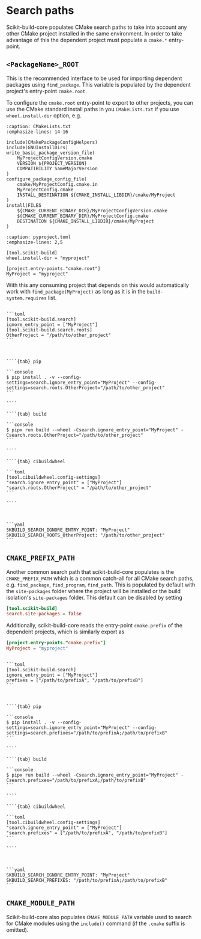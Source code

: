 # Search paths

Scikit-build-core populates CMake search paths to take into account any other
CMake project installed in the same environment. In order to take advantage of
this the dependent project must populate a `cmake.*` entry-point.

## `<PackageName>_ROOT`

This is the recommended interface to be used for importing dependent packages
using `find_package`. This variable is populated by the dependent project's
entry-point `cmake.root`.

To configure the `cmake.root` entry-point to export to other projects, you can
use the CMake standard install paths in you `CMakeLists.txt` if you use
`wheel.install-dir` option, e.g.

```{code-block} cmake
:caption: CMakeLists.txt
:emphasize-lines: 14-16

include(CMakePackageConfigHelpers)
include(GNUInstallDirs)
write_basic_package_version_file(
    MyProjectConfigVersion.cmake
    VERSION ${PROJECT_VERSION}
    COMPATIBILITY SameMajorVersion
)
configure_package_config_file(
    cmake/MyProjectConfig.cmake.in
    MyProjectConfig.cmake
    INSTALL_DESTINATION ${CMAKE_INSTALL_LIBDIR}/cmake/MyProject
)
install(FILES
    ${CMAKE_CURRENT_BINARY_DIR}/MyProjectConfigVersion.cmake
    ${CMAKE_CURRENT_BINARY_DIR}/MyProjectConfig.cmake
    DESTINATION ${CMAKE_INSTALL_LIBDIR}/cmake/MyProject
)
```

```{code-block} toml
:caption: pyproject.toml
:emphasize-lines: 2,5

[tool.scikit-build]
wheel.install-dir = "myproject"

[project.entry-points."cmake.root"]
MyProject = "myproject"
```

With this any consuming project that depends on this would automatically work
with `find_package(MyProject)` as long as it is in the `build-system.requires`
list.

````{tab} pyproject.toml

```toml
[tool.scikit-build.search]
ignore_entry_point = ["MyProject"]
[tool.scikit-build.search.roots]
OtherProject = "/path/to/other_project"
```

````

`````{tab} config-settings


````{tab} pip

```console
$ pip install . -v --config-settings=search.ignore_entry_point="MyProject" --config-settings=search.roots.OtherProject="/path/to/other_project"
```

````

````{tab} build

```console
$ pipx run build --wheel -Csearch.ignore_entry_point="MyProject" -Csearch.roots.OtherProject="/path/to/other_project"
```

````

````{tab} cibuildwheel

```toml
[tool.cibuildwheel.config-settings]
"search.ignore_entry_point" = ["MyProject"]
"search.roots.OtherProject" = "/path/to/other_project"
```

````

`````

````{tab} Environment


```yaml
SKBUILD_SEARCH_IGNORE_ENTRY_POINT: "MyProject"
SKBUILD_SEARCH_ROOTS_OtherProject: "/path/to/other_project"
```

````

## `CMAKE_PREFIX_PATH`

Another common search path that scikit-build-core populates is the
`CMAKE_PREFIX_PATH` which is a common catch-all for all CMake search paths, e.g.
`find_package`, `find_program`, `find_path`. This is populated by default with
the `site-packages` folder where the project will be installed or the build
isolation's `site-packages` folder. This default can be disabled by setting

```toml
[tool.scikit-build]
search.site-packages = false
```

Additionally, scikit-build-core reads the entry-point `cmake.prefix` of the
dependent projects, which is similarly export as

```toml
[project.entry-points."cmake.prefix"]
MyProject = "myproject"
```

````{tab} pyproject.toml

```toml
[tool.scikit-build.search]
ignore_entry_point = ["MyProject"]
prefixes = ["/path/to/prefixA", "/path/to/prefixB"]
```

````

`````{tab} config-settings


````{tab} pip

```console
$ pip install . -v --config-settings=search.ignore_entry_point="MyProject" --config-settings=search.prefixes="/path/to/prefixA;/path/to/prefixB"
```

````

````{tab} build

```console
$ pipx run build --wheel -Csearch.ignore_entry_point="MyProject" -Csearch.prefixes="/path/to/prefixA;/path/to/prefixB"
```

````

````{tab} cibuildwheel

```toml
[tool.cibuildwheel.config-settings]
"search.ignore_entry_point" = ["MyProject"]
"search.prefixes" = ["/path/to/prefixA", "/path/to/prefixB"]
```

````

`````

````{tab} Environment


```yaml
SKBUILD_SEARCH_IGNORE_ENTRY_POINT: "MyProject"
SKBUILD_SEARCH_PREFIXES: "/path/to/prefixA;/path/to/prefixB"
```

````

## `CMAKE_MODULE_PATH`

Scikit-build-core also populates `CMAKE_MODULE_PATH` variable used to search for
CMake modules using the `include()` command (if the `.cmake` suffix is omitted).

[`CMAKE_PREFIX_PATH`]: #cmake-prefix-path
